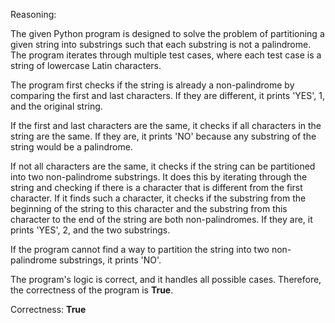 Reasoning:

The given Python program is designed to solve the problem of partitioning a given string into substrings such that each substring is not a palindrome. The program iterates through multiple test cases, where each test case is a string of lowercase Latin characters.

The program first checks if the string is already a non-palindrome by comparing the first and last characters. If they are different, it prints 'YES', 1, and the original string.

If the first and last characters are the same, it checks if all characters in the string are the same. If they are, it prints 'NO' because any substring of the string would be a palindrome.

If not all characters are the same, it checks if the string can be partitioned into two non-palindrome substrings. It does this by iterating through the string and checking if there is a character that is different from the first character. If it finds such a character, it checks if the substring from the beginning of the string to this character and the substring from this character to the end of the string are both non-palindromes. If they are, it prints 'YES', 2, and the two substrings.

If the program cannot find a way to partition the string into two non-palindrome substrings, it prints 'NO'.

The program's logic is correct, and it handles all possible cases. Therefore, the correctness of the program is **True**.

Correctness: **True**